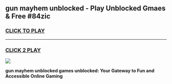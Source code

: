 
## gun mayhem unblocked - Play Unblocked Gmaes & Free #84zic
<h3>
<a href="https://news.freeplayer.one?title=gun_mayhem_unblocked&ref=24F">CLICK TO PLAY</a></h3>
<hr>

<h3>
<a href="https://news.freeplayer.one?title=gun_mayhem_unblocked&ref=24F">CLICK 2 PLAY</a>
  
</h3>

<a href="https://news.freeplayer.one?title=gun_mayhem_unblocked&ref=24F/"><img src="https://clearcache.store/games.png"></a>


**gun mayhem unblocked games unblocked: Your Gateway to Fun and Accessible Online Gaming**
